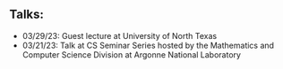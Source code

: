 ## Talks:

* 03/29/23: Guest lecture at University of North Texas
* 03/21/23: Talk at CS Seminar Series hosted by the Mathematics and Computer Science Division at Argonne National Laboratory 
